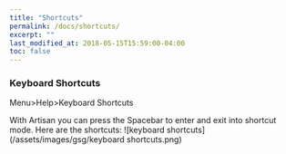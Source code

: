 ```yaml
---
title: "Shortcuts"
permalink: /docs/shortcuts/
excerpt: ""
last_modified_at: 2018-05-15T15:59:00-04:00
toc: false
---
```


### Keyboard Shortcuts

Menu>Help>Keyboard Shortcuts

With Artisan you can press the Spacebar to enter and exit into shortcut mode.  Here are the shortcuts:
![keyboard shortcuts](/assets/images/gsg/keyboard shortcuts.png)
